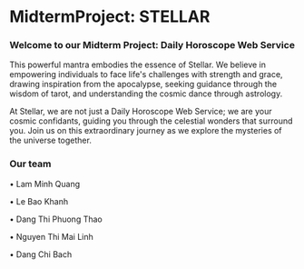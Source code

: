 # MidtermProject: STELLAR
### Welcome to our Midterm Project: Daily Horoscope Web Service

This powerful mantra embodies the essence of Stellar. We believe in empowering individuals to face life's challenges with strength and grace, drawing inspiration from the apocalypse, seeking guidance through the wisdom of tarot, and understanding the cosmic dance through astrology.

At Stellar, we are not just a Daily Horoscope Web Service; we are your cosmic confidants, guiding you through the celestial wonders that surround you. Join us on this extraordinary journey as we explore the mysteries of the universe together.

### Our team

• Lam Minh Quang

• Le Bao Khanh

• Dang Thi Phuong Thao

• Nguyen Thi Mai Linh

• Dang Chi Bach
